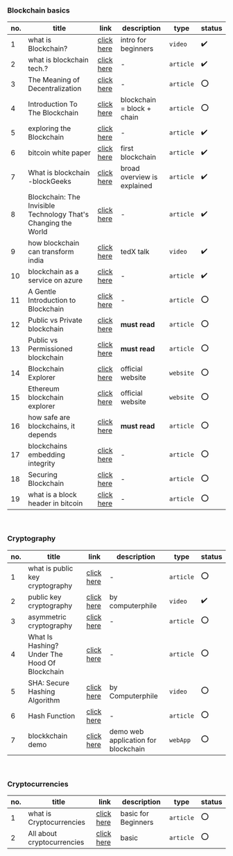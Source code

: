 ### Blockchain basics

no. | title | link | description | type | status
--- | ----- | ---- | ----------- | ---- | -------
1 | what is Blockchain? |  [click here](https://youtu.be/SSo_EIwHSd4) | intro for beginners | `video` | :heavy_check_mark: 
2 | what is blockchain tech.? |  [click here](https://blockgeeks.com/guides/what-is-blockchain-technology/) | - | `article` | :heavy_check_mark:
3 | The Meaning of Decentralization  |  [click here](https://medium.com/@VitalikButerin/the-meaning-of-decentralization-a0c92b76a274) | - | `article` | :o:
4 | Introduction To The Blockchain |  [click here](https://medium.com/mindorks/what-is-blockchain-simplest-introduction-to-the-blockchain-764a468e1575) | blockchain = block + chain | `article` | :o:
5 | exploring the Blockchain |  [click here](https://medium.com/@jadhavakshaymahesh/exploring-the-blockchain-b5559c1ddaa2) | - | `article` | :heavy_check_mark: 
6 | bitcoin white paper |  [click here](https://queue.acm.org/detail.cfm?id=3136559)  | first blockchain | `article` | :heavy_check_mark:
7 | What is blockchain -blockGeeks |  [click here](https://blockgeeks.com/guides/what-is-blockchain-technology/) | broad overview is explained | `article` | :heavy_check_mark:
8 | Blockchain: The Invisible Technology That's Changing the World |  [click here](https://www.pcmag.com/article/351486/blockchain-the-invisible-technology-thats-changing-the-wor) | - | `article` | :heavy_check_mark:
9 | how blockchain can transform india |  [click here](https://www.youtube.com/watch?v=8fbhI1qVj0c) | tedX talk | `video` | :heavy_check_mark:
10 | blockchain as a service on azure |  [click here](https://azure.microsoft.com/en-us/blog/ethereum-blockchain-as-a-service-now-on-azure/) | - | `article` | :heavy_check_mark:
11 | A Gentle Introduction to Blockchain | [click here](https://bitsonblocks.net/2015/09/09/gentle-introduction-blockchain-technology/) | - | `article` | :o:
12 | Public vs Private blockchain | [click here](https://blog.ethereum.org/2015/08/07/on-public-and-private-blockchains/) | **must read** | `article` | :o:
13 | Public vs Permissioned blockchain | [click here](https://www.coindesk.com/information/what-is-the-difference-between-open-and-permissioned-blockchains) | **must read** | `article` | :o:
14 | Blockchain Explorer | [click here](https://www.blockchain.com/explorer) | official website | `website` | :o: 
15 | Ethereum blockchain explorer | [click here](https://etherscan.io/) | official website | `website` | :o:
16 | how safe are blockchains, it depends | [click here](https://hbr.org/2017/03/how-safe-are-blockchains-it-depends) | **must read** | `article` | :o:
17 | blockchains embedding integrity | [click here](https://infospectives.co.uk/2016/01/05/blockchains-embedding-integrity/) | - | `article` | :o:
18 | Securing Blockchain | [click here](https://home.kpmg/xx/en/home/insights/2017/05/securing-the-blockchain-fs.html) | - | `article` | :o:
19 | what is a block header in bitcoin | [click here](https://www.cryptocompare.com/coins/guides/what-is-a-block-header-in-bitcoin/) | - | `article` | :o:

<br/>


### Cryptography

no. | title | link | description | type | status
--- | ----- | ---- | ----------- | ---- | -------
1 | what is public key cryptography | [click here](https://www.globalsign.com/en/ssl-information-center/what-is-public-key-cryptography/) | - | `article` | :o:
2 |  public key cryptography | [click here](https://youtu.be/GSIDS_lvRv4) | by computerphile | `video` | :heavy_check_mark:
3 | asymmetric cryptography | [click here](https://searchsecurity.techtarget.com/definition/asymmetric-cryptography) | - | `article` | :o:
4 | What Is Hashing? Under The Hood Of Blockchain | [click here](https://blockgeeks.com/guides/what-is-hashing/) | - | `article` | :o:
5 | SHA: Secure Hashing Algorithm | [click here](https://www.youtube.com/watch?v=DMtFhACPnTY) |  by Computerphile | `video` | :o:
6 | Hash Function | [click here](https://www.cs.hmc.edu/~geoff/classes/hmc.cs070.200101/homework10/hashfuncs.html) | - | `article` | :o:
7 | blockkchain demo | [click here](https://anders.com/blockchain/hash.html) | demo web application for blockchain | `webApp` | :o:

<br/>

### Cryptocurrencies

no. | title | link | description | type | status
--- | ----- | ---- | ----------- | ---- | -------
1 | what is Cryptocurrencies | [click here](https://cointelegraph.com/bitcoin-for-beginners/what-are-cryptocurrencies#accept-as-payment-for-business) | basic for Beginners | `article` | :o:
2 | All about cryptocurrencies | [click here](https://blockgeeks.com/guides/what-is-cryptocurrency/) | basic | `article` | :o:
